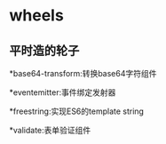 # wheels

## 平时造的轮子

*base64-transform:转换base64字符组件

*eventemitter:事件绑定发射器

*freestring:实现ES6的template string

*validate:表单验证组件
